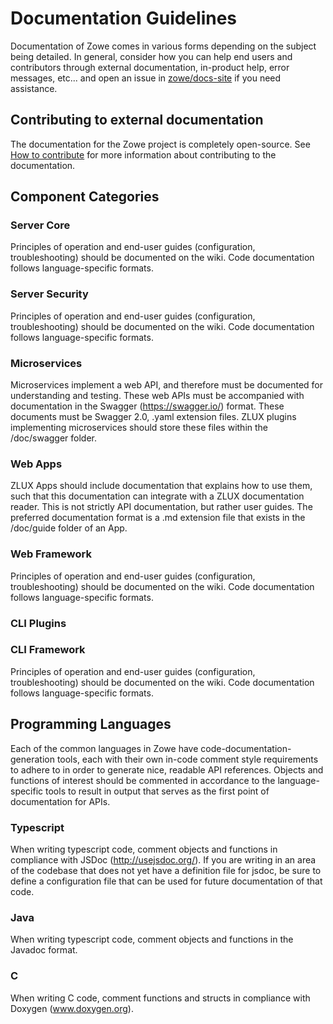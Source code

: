 # Documentation Guidelines

Documentation of Zowe comes in various forms depending on the subject being detailed. In general, consider how you can help end users and contributors through external documentation, in-product help, error messages, etc... and open an issue in [zowe/docs-site](https://github.com/zowe/docs-site) if you need assistance. 

## Contributing to external documentation 
The documentation for the Zowe project is completely open-source. See [How to contribute](../contributing.md) for more information about contributing to the documentation.

## Component Categories

### Server Core
Principles of operation and end-user guides (configuration, troubleshooting) should be documented on the wiki. Code documentation follows language-specific formats.

### Server Security
Principles of operation and end-user guides (configuration, troubleshooting) should be documented on the wiki. Code documentation follows language-specific formats.

### Microservices
Microservices implement a web API, and therefore must be documented for understanding and testing. These web APIs must be accompanied with documentation in the Swagger (https://swagger.io/) format. These documents must be Swagger 2.0, .yaml extension files. ZLUX plugins implementing microservices should store these files within the /doc/swagger folder.

### Web Apps
ZLUX Apps should include documentation that explains how to use them, such that this documentation can integrate with a ZLUX documentation reader. This is not strictly API documentation, but rather user guides. The preferred documentation format is a .md extension file that exists in the /doc/guide folder of an App.

### Web Framework
Principles of operation and end-user guides (configuration, troubleshooting) should be documented on the wiki. Code documentation follows language-specific formats.

### CLI Plugins

### CLI Framework
Principles of operation and end-user guides (configuration, troubleshooting) should be documented on the wiki. Code documentation follows language-specific formats.

## Programming Languages
Each of the common languages in Zowe have code-documentation-generation tools, each with their own in-code comment style requirements to adhere to in order to generate nice, readable API references. Objects and functions of interest should be commented in accordance to the language-specific tools to result in output that serves as the first point of documentation for APIs.

### Typescript
When writing typescript code, comment objects and functions in compliance with JSDoc (http://usejsdoc.org/). If you are writing in an area of the codebase that does not yet have a definition file for jsdoc, be sure to define a configuration file that can be used for future documentation of that code.

### Java
When writing typescript code, comment objects and functions in the Javadoc format.

### C
When writing C code, comment functions and structs in compliance with Doxygen (www.doxygen.org).